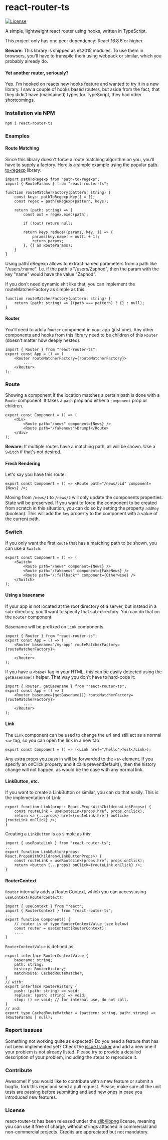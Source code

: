 # react-router-ts

[![License](https://img.shields.io/badge/License-zlib/libpng-blue.svg)](https://github.com/Lusito/typed-undo/blob/master/LICENSE)

A simple, lightweight react router using hooks, written in TypeScript.

This project only has one peer dependency: React 16.8.6 or higher.

**Beware:** This library is shipped as es2015 modules. To use them in browsers, you'll have to transpile them using webpack or similar, which you probably already do.

#### Yet another router, seriously?

Yep. I'm hooked on reacts new hooks feature and wanted to try it in a new library. I saw a couple of hooks based routers, but aside from the fact, that they didn't have (maintained) types for TypeScript, they had other shortcomings.

### Installation via NPM

```npm i react-router-ts```

### Examples

#### Route Matching
Since this library doesn't force a route matching algorithm on you, you'll have to supply a factory. Here is a simple example using the popular [path-to-regexp](https://www.npmjs.com/package/path-to-regexp) library:

```tsx
import pathToRegexp from "path-to-regexp";
import { RouteParams } from "react-router-ts";

function routeMatcherFactory(pattern: string) {
    const keys: pathToRegexp.Key[] = [];
    const regex = pathToRegexp(pattern, keys);

    return (path: string) => {
        const out = regex.exec(path);

        if (!out) return null;

        return keys.reduce((params, key, i) => {
            params[key.name] = out[i + 1];
            return params;
        }, {} as RouteParams);
    }
}
```

Using pathToRegexp allows to extract named parameters from a path like "/users/:name".
I.e. if the path is "/users/Zaphod", then the param with the key "name" would have the value "Zaphod".

If you don't need dynamic shit like that, you can implement the routeMatcherFactory as simple as this:


```tsx
function routeMatcherFactory(pattern: string) {
    return (path: string) => ((path === pattern) ? {} : null);
}
```

#### Router
You'll need to add a `Router` component in your app (just one). Any other components and hooks from this library need to be children of this `Router` (doesn't matter how deeply nested).

```tsx
import { Router } from "react-router-ts";
export const App = () => (
    <Router routeMatcherFactory={routeMatcherFactory}>
        ....
    </Router>
);
```


### Route

Showing a component if the location matches a certain path is done with a `Route` component. It takes a `path` prop and either a `component` prop or children.

```tsx
export const Component = () => (
    <div>
        <Route path="/news" component={News} />
        <Route path="/fakenews">Drumpf</Route>
    </div>
);
```

**Beware:** If multiple routes have a matching path, all will be shown. Use a `Switch` if that's not desired.

#### Fresh Rendering

Let's say you have this route:

```tsx
export const Component = () => <Route path="/news/:id" component={News} />;
```

Moving from `/news/1` to `/news/2` will only update the components properties. State will be preserved.
If you want to force the component to be created from scratch in this situation, you can do so by setting the property `addKey` (boolean).
This will add the `key` property to the component with a value of the current path.

### Switch
If you only want the first `Route` that has a matching path to be shown, you can use a `Switch`:

```tsx
export const Component = () => (
    <Switch>
        <Route path="/news" component={News} />
        <Route path="/fakenews" component={FakeNews} />
        <Route path="/:fallback*" component={Otherwise} />
    </Switch>
);
```

#### Using a basename
If your app is not located at the root directory of a server, but instead in a sub-directory, you'll want to specify that sub-directory. You can do that on the `Router` component.

Basename will be prefixed on `Link` components.

```tsx
import { Router } from "react-router-ts";
export const App = () => (
    <Router basename="/my-app" routeMatcherFactory={routeMatcherFactory}>
        ....
    </Router>
);
```

If you have a `<base>` tag in your HTML, this can be easily detected using the `getBasename()` helper. That way you don't have to hard-code it:

```tsx
import { Router, getBasename } from "react-router-ts";
export const App = () => (
    <Router basename={getBasename()} routeMatcherFactory={routeMatcherFactory}>
        ....
    </Router>
);
```

#### Link

The `Link` component can be used to change the url and still act as a normal `<a>` tag, so you can open the link in a new tab.

```tsx
export const Component = () => (<Link href="/hello">Test</Link>);
```
Any extra props you pass in will be forwarded to the `<a>` element. If you specify an onClick property and it calls preventDefault(), then the history change will not happen, as would be the case with any normal link.

#### LinkButton, etc.

If you want to create a LinkButton or similar, you can do that easily. This is the implementation of Link:

```tsx
export function Link(props: React.PropsWithChildren<LinkProps>) {
    const routeLink = useRouteLink(props.href, props.onClick);
    return <a {...props} href={routeLink.href} onClick={routeLink.onClick} />;
}
```

Creating a `LinkButton` is as simple as this:
```tsx
import { useRouteLink } from "react-router-ts";
...
export function LinkButton(props: React.PropsWithChildren<LinkButtonProps>) {
    const routeLink = useRouteLink(props.href, props.onClick);
    return <button {...props} onClick={routeLink.onClick} />;
}
```

#### RouterContext

`Router` internally adds a RouterContext, which you can access using `useContext(RouterContext)`:

```tsx
import { useContext } from "react";
import { RouterContext } from "react-router-ts";
...
export function Component() {
    // router is of type RouterContextValue (see below)
    const router = useContext(RouterContext);
    ....
}
```

`RouterContextValue` is defined as:
```tsx
export interface RouterContextValue {
    basename: string;
    path: string;
    history: RouterHistory;
    matchRoute: CachedRouteMatcher;
}
// with:
export interface RouterHistory {
    push: (path: string) => void;
    replace: (path: string) => void;
    stop: () => void; // for internal use, do not call.
}
// and:
export type CachedRouteMatcher = (pattern: string, path: string) => (RouteParams | null);
```

### Report isssues

Something not working quite as expected? Do you need a feature that has not been implemented yet? Check the [issue tracker](https://github.com/Lusito/react-router-ts/issues) and add a new one if your problem is not already listed. Please try to provide a detailed description of your problem, including the steps to reproduce it.

### Contribute

Awesome! If you would like to contribute with a new feature or submit a bugfix, fork this repo and send a pull request. Please, make sure all the unit tests are passing before submitting and add new ones in case you introduced new features.

### License

react-router-ts has been released under the [zlib/libpng](https://github.com/Lusito/typed-undo/blob/master/LICENSE) license, meaning you
can use it free of charge, without strings attached in commercial and non-commercial projects. Credits are appreciated but not mandatory.
